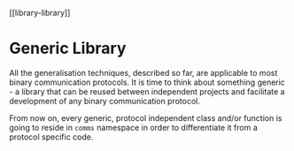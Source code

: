 [[library-library]]
# Generic Library

All the generalisation techniques, described so far, are applicable to most
binary communication protocols. It is time to think about something generic - 
a library that can be reused between independent projects and facilitate a
development of any binary communication protocol.

From now on, every generic, protocol independent class and/or function
is going to reside in `comms` namespace in order to differentiate it from a
protocol specific code.

